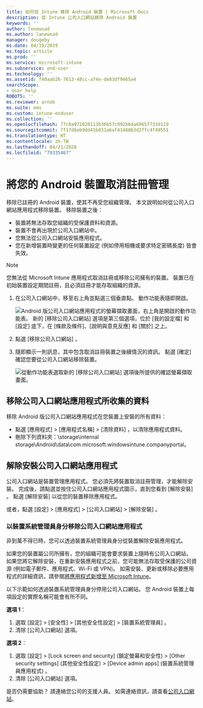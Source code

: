 ```yaml
---
title: 如何從 Intune 移除 Android 裝置 | Microsoft Docs
description: 從 Intune 公司入口網站移除 Android 裝置
keywords: ''
author: lenewsad
ms.author: lanewsad
manager: dougeby
ms.date: 04/19/2019
ms.topic: article
ms.prod: ''
ms.service: microsoft-intune
ms.subservice: end-user
ms.technology: ''
ms.assetid: f40aab26-7613-48cc-a74e-de83df9465a4
searchScope:
- User help
ROBOTS: ''
ms.reviewer: arnab
ms.suite: ems
ms.custom: intune-enduser
ms.collection: ''
ms.openlocfilehash: 77c8a972020113b36b57c992b64a6965f733d119
ms.sourcegitcommit: 7f17d6eb9dd41b031a6af4148863d2ffc4f49551
ms.translationtype: HT
ms.contentlocale: zh-TW
ms.lasthandoff: 04/21/2020
ms.locfileid: "79335467"
---
```

# <a name="unenroll-your-android-device-from-management"></a>將您的 Android 裝置取消註冊管理  

移除已註冊的 Android 裝置，使其不再受您組織管理。 本文說明如何從公司入口網站應用程式移除裝置。 移除裝置之後：  

* 裝置將無法存取您組織的受保護資料和資源。
* 裝置不會再出現於公司入口網站中。
* 您無法從公司入口網站安裝應用程式。
* 您在新增裝置時變更的任何裝置設定 (例如停用相機或要求特定密碼長度) 皆會失效。  

> [!NOTE]
> 您無法從 Microsoft Intune 應用程式取消註冊或移除公司擁有的裝置。 裝置已在初始裝置設定期間註冊，且必須註冊才能存取組織的資源。  

1. 在公司入口網站中，移至右上角並點選三個垂直點。 動作功能表隨即開啟。

   ![Android 版公司入口網站應用程式的螢幕擷取畫面，右上角是開啟的動作功能表。 新的 [移除公司入口網站] 選項是第三個選項，位於 [我的設定檔] 和 [設定] 底下，在 [條款及條件]、[說明與意見反應] 和 [關於] 之上。](./media/android_remove_cp_menu_action_after_1705.png)

2. 點選 [移除公司入口網站]  。  

3. 隨即顯示一則訊息，其中包含取消註冊裝置之後續情況的資訊。 點選 [確定]  確認您要從公司入口網站移除裝置。

   ![從動作功能表選取新的 [移除公司入口網站] 選項後所提供的確認螢幕擷取畫面。](./media/android_remove_cp_menu_confirmation_after_1705.png)

## <a name="remove-data-collected-by-the-company-portal-app"></a>移除公司入口網站應用程式所收集的資料  

移除 Android 版公司入口網站應用程式在您裝置上安裝的所有資料：

- 點選 [應用程式]   > [應用程式名稱]   > [清除資料]  ，以清除應用程式資料。
- 刪除下列資料夾：\storage\internal storage\Android\data\com.microsoft.windowsintune.companyportal。

## <a name="uninstall-the-company-portal-app"></a>解除安裝公司入口網站應用程式

公司入口網站是裝置管理應用程式。 您必須先將裝置取消註冊管理，才能解除安裝。 完成後，請點選並按住公司入口網站應用程式圖示，直到您看到 [解除安裝]  。 點選 [解除安裝]  以從您的裝置移除應用程式。  

或者，點選 [設定]   > [應用程式]   > [公司入口網站]   > [解除安裝]  。  

### <a name="remove-the-company-portal-app-as-a-device-administrator"></a>以裝置系統管理員身分移除公司入口網站應用程式

非到萬不得已時，您可以透過裝置系統管理員身分從裝置解除安裝應用程式。  

如果您的裝置屬公司所擁有，您的組織可能會要求裝置上隨時有公司入口網站。 如果您將它解除安裝，在重新安裝應用程式之前，您可能無法存取受保護的公司資源 (例如電子郵件、應用程式、Wi-Fi 或 VPN)。 如需安裝、更新或移除必要應用程式的詳細資訊，請參閱[將應用程式新增至 Microsoft Intune](/intune/apps/apps-add#apps-that-are-added-automatically-by-intune)。

以下示範如何透過裝置系統管理員身分停用公司入口網站。 您 Android 裝置上每項設定的實際名稱可能會有所不同。  

**選項 1**：  

1. 選取 [設定]   > [安全性]   > [其他安全性設定]   > [裝置系統管理員]  。  
2. 清除 [公司入口網站]  選項。  

**選項 2**：

1. 選取 [設定]   > [Lock screen and security] \(鎖定螢幕和安全性\)   > [Other security settings] \(其他安全性設定\)   > [Device admin apps] \(裝置系統管理員應用程式\)  。
2. 清除 [公司入口網站]  選項。

是否仍需要協助？ 請連絡您公司的支援人員。 如需連絡資訊，請查看[公司入口網站](https://go.microsoft.com/fwlink/?linkid=2010980)。
